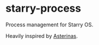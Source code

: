 # starry-process

Process management for Starry OS.

Heavily inspired by [Asterinas](https://github.com/asterinas/asterinas).
